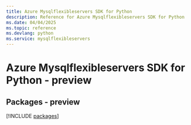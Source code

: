 ```yaml
---
title: Azure Mysqlflexibleservers SDK for Python
description: Reference for Azure Mysqlflexibleservers SDK for Python
ms.date: 04/04/2025
ms.topic: reference
ms.devlang: python
ms.service: mysqlflexibleservers
---
```

# Azure Mysqlflexibleservers SDK for Python - preview
## Packages - preview
[!INCLUDE [packages](mysqlflexibleservers-index.md)]